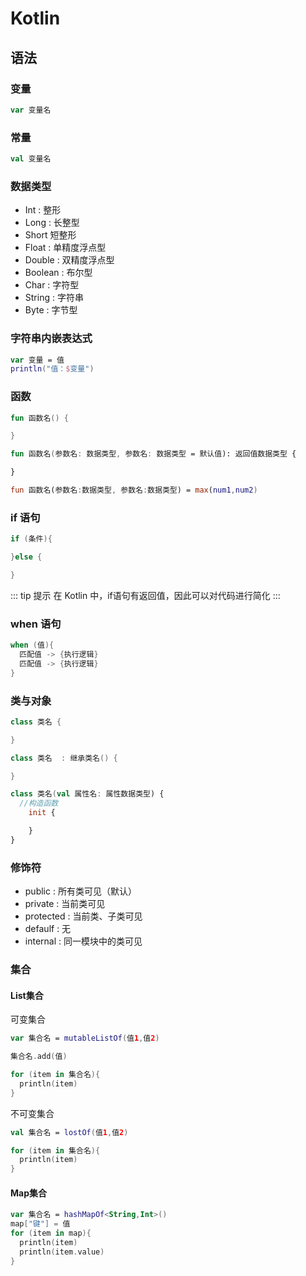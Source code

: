 # Kotlin

## 语法

### 变量

``` Kotlin
var 变量名
```

### 常量

``` Kotlin
val 变量名
```

### 数据类型

* Int : 整形
* Long : 长整型
* Short 短整形
* Float : 单精度浮点型
* Double : 双精度浮点型
* Boolean : 布尔型
* Char : 字符型
* String : 字符串
* Byte : 字节型

### 字符串内嵌表达式

``` Kotlin
var 变量 = 值
println("值：$变量")
```

### 函数

``` Kotlin
fun 函数名() {

}

fun 函数名(参数名: 数据类型, 参数名: 数据类型 = 默认值): 返回值数据类型 {

}

fun 函数名(参数名:数据类型, 参数名:数据类型) = max(num1,num2)
```

### if 语句

``` Kotlin
if (条件){

}else {

}
```

::: tip 提示
在 Kotlin 中，if语句有返回值，因此可以对代码进行简化
:::

### when 语句

``` Kotlin
when (值){
  匹配值 -> {执行逻辑}
  匹配值 -> {执行逻辑}
}
```

### 类与对象

``` Kotlin
class 类名 {

}

class 类名  : 继承类名() {

}

class 类名(val 属性名: 属性数据类型) {
  //构造函数
    init {

    }
}
```

### 修饰符

* public : 所有类可见（默认）
* private : 当前类可见
* protected : 当前类、子类可见
* defaulf : 无
* internal : 同一模块中的类可见

### 集合

#### List集合

可变集合

``` Kotlin
var 集合名 = mutableListOf(值1,值2)

集合名.add(值)

for (item in 集合名){
  println(item)
}
```

不可变集合

``` Kotlin
val 集合名 = lostOf(值1,值2)

for (item in 集合名){
  println(item)
}
```

#### Map集合

``` Kotlin
var 集合名 = hashMapOf<String,Int>()
map["键"] = 值
for (item in map){
  println(item)
  println(item.value)
}
```
